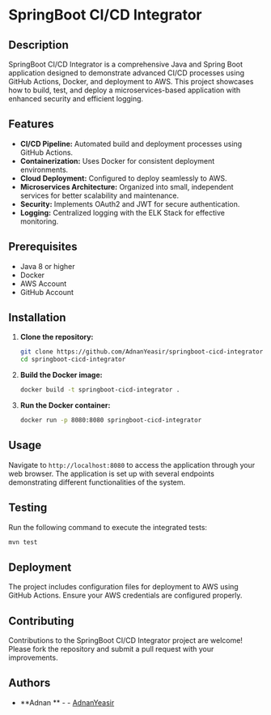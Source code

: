 
# SpringBoot CI/CD Integrator

## Description
SpringBoot CI/CD Integrator is a comprehensive Java and Spring Boot application designed to demonstrate advanced CI/CD processes using GitHub Actions, Docker, and deployment to AWS. This project showcases how to build, test, and deploy a microservices-based application with enhanced security and efficient logging.

## Features
- **CI/CD Pipeline:** Automated build and deployment processes using GitHub Actions.
- **Containerization:** Uses Docker for consistent deployment environments.
- **Cloud Deployment:** Configured to deploy seamlessly to AWS.
- **Microservices Architecture:** Organized into small, independent services for better scalability and maintenance.
- **Security:** Implements OAuth2 and JWT for secure authentication.
- **Logging:** Centralized logging with the ELK Stack for effective monitoring.

## Prerequisites
- Java 8 or higher
- Docker
- AWS Account
- GitHub Account

## Installation
1. **Clone the repository:**
   ```bash
   git clone https://github.com/AdnanYeasir/springboot-cicd-integrator.git
   cd springboot-cicd-integrator
   ```

2. **Build the Docker image:**
   ```bash
   docker build -t springboot-cicd-integrator .
   ```

3. **Run the Docker container:**
   ```bash
   docker run -p 8080:8080 springboot-cicd-integrator
   ```

## Usage
Navigate to `http://localhost:8080` to access the application through your web browser. The application is set up with several endpoints demonstrating different functionalities of the system.

## Testing
Run the following command to execute the integrated tests:
```bash
mvn test
```

## Deployment
The project includes configuration files for deployment to AWS using GitHub Actions. Ensure your AWS credentials are configured properly.

## Contributing
Contributions to the SpringBoot CI/CD Integrator project are welcome! Please fork the repository and submit a pull request with your improvements.


## Authors
- **Adnan ** -  - [AdnanYeasir](https://github.com/AdnanYeasir)
